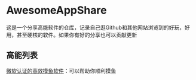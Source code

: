 # AwesomeAppShare
这是一个分享高能软件的仓库，记录自己逛Github和其他网站浏览到的好玩，好用，甚至硬核的软件。如果你有好的分享也可以贡献更新
## 高能列表
[微软认证的高效摸鱼软件](https://mp.weixin.qq.com/s/ShwGnza1n4CMU9WXi5UwXA)：可以帮助你顺利摸鱼

